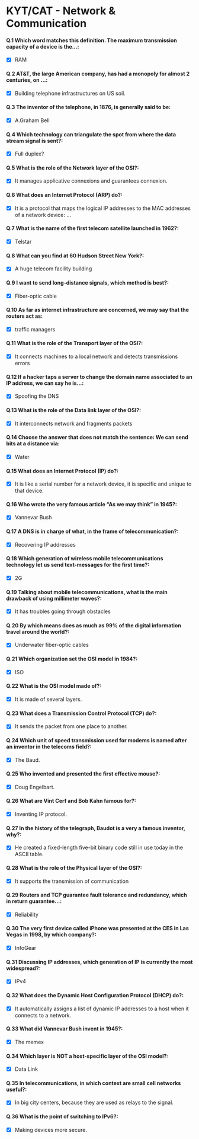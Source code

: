 # KYT/CAT - Network & Communication

#### Q.1 Which word matches this definition. The maximum transmission capacity of a device is the...:

- [x] RAM

#### Q.2 AT&T, the large American company, has had a monopoly for almost 2 centuries, on ...:

- [x] Building telephone infrastructures on US soil.

#### Q.3 The inventor of the telephone, in 1876, is generally said to be:

- [x] A.Graham Bell

#### Q.4 Which technology can triangulate the spot from where the data stream signal is sent?:

- [x] Full duplex?

#### Q.5 What is the role of the Network layer of the OSI?:

- [x] It manages applicative connexions and guarantees connexion.

#### Q.6 What does an Internet Protocol (ARP) do?:

- [x] It is a protocol that maps the logical IP addresses to the MAC addresses of a network device: ...

#### Q.7 What is the name of the first telecom satellite launched in 1962?:

- [x] Telstar

#### Q.8 What can you find at 60 Hudson Street New York?:

- [x] A huge telecom facility building

#### Q.9 I want to send long-distance signals, which method is best?:

- [x] Fiber-optic cable

#### Q.10 As far as internet infrastructure are concerned, we may say that the routers act as:

- [x] traffic managers

#### Q.11 What is the role of the Transport layer of the OSI?:

- [x] It connects machines to a local network and detects transmissions errors

#### Q.12 If a hacker taps a server to change the domain name associated to an IP address, we can say he is...:

- [x] Spoofing the DNS

#### Q.13 What is the role of the Data link layer of the OSI?:

- [x] It interconnects network and fragments packets

#### Q.14 Choose the answer that does not match the sentence: We can send bits at a distance via:

- [x] Water

#### Q.15 What does an Internet Protocol (IP) do?:

- [x] It is like a serial number for a network device, it is specific and unique to that device.

#### Q.16 Who wrote the very famous article “As we may think” in 1945?:

- [x] Vannevar Bush

#### Q.17 A DNS is in charge of what, in the frame of telecommunication?:

- [x] Recovering IP addresses

#### Q.18 Which generation of wireless mobile telecommunications technology let us send text-messages for the first time?:

- [x] 2G

#### Q.19 Talking about mobile telecommunications, what is the main drawback of using millimeter waves?:

- [x] It has troubles going through obstacles

#### Q.20 By which means does as much as 99% of the digital information travel around the world?:

- [x] Underwater fiber-optic cables

#### Q.21 Which organization set the OSI model in 1984?:

- [x] ISO

#### Q.22 What is the OSI model made of?:

- [x] It is made of several layers.

#### Q.23 What does a Transmission Control Protocol (TCP) do?:

- [x] It sends the packet from one place to another.

#### Q.24 Which unit of speed transmission used for modems is named after an inventor in the telecoms field?:

- [x] The Baud.

#### Q.25 Who invented and presented the first effective mouse?:

- [x] Doug Engelbart.

#### Q.26 What are Vint Cerf and Bob Kahn famous for?:

- [x] Inventing IP protocol.

#### Q.27 In the history of the telegraph, Baudot is a very a famous inventor, why?:

- [x] He created a fixed-length five-bit binary code still in use today in the ASCII table.

#### Q.28 What is the role of the Physical layer of the OSI?:

- [x] It supports the transmission of communication

#### Q.29 Routers and TCP guarantee fault tolerance and redundancy, which in return guarantee...:

- [x] Reliability

#### Q.30 The very first device called iPhone was presented at the CES in Las Vegas in 1998, by which company?:

- [x] InfoGear

#### Q.31 Discussing IP addresses, which generation of IP is currently the most widespread?:

- [x] IPv4

#### Q.32 What does the Dynamic Host Configuration Protocol (DHCP) do?:

- [x] It automatically assigns a list of dynamic IP addresses to a host when it connects to a network.

#### Q.33 What did Vannevar Bush invent in 1945?:

- [x] The memex

#### Q.34 Which layer is NOT a host-specific layer of the OSI model?:

- [x] Data Link

#### Q.35 In telecommunications, in which context are small cell networks useful?:

- [x] In big city centers, because they are used as relays to the signal.

#### Q.36 What is the point of switching to IPv6?:

- [x] Making devices more secure.
